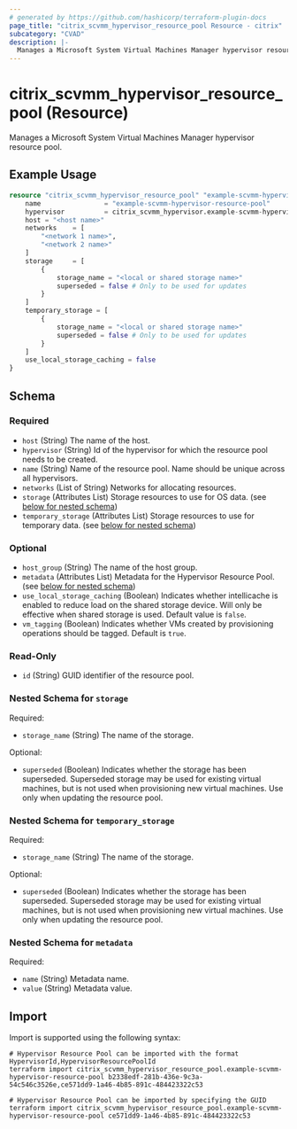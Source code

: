 ```yaml
---
# generated by https://github.com/hashicorp/terraform-plugin-docs
page_title: "citrix_scvmm_hypervisor_resource_pool Resource - citrix"
subcategory: "CVAD"
description: |-
  Manages a Microsoft System Virtual Machines Manager hypervisor resource pool.
---
```


# citrix_scvmm_hypervisor_resource_pool (Resource)

Manages a Microsoft System Virtual Machines Manager hypervisor resource pool.

## Example Usage

```terraform
resource "citrix_scvmm_hypervisor_resource_pool" "example-scvmm-hypervisor-resource-pool" {
    name                = "example-scvmm-hypervisor-resource-pool"
    hypervisor          = citrix_scvmm_hypervisor.example-scvmm-hypervisor.id
    host = "<host name>"
    networks    = [
        "<network 1 name>",
        "<network 2 name>"
    ]
    storage     = [
        {
            storage_name = "<local or shared storage name>"
            superseded = false # Only to be used for updates
        }
    ]
    temporary_storage = [
        {
            storage_name = "<local or shared storage name>"
            superseded = false # Only to be used for updates
        }
    ]
    use_local_storage_caching = false
}
```

<!-- schema generated by tfplugindocs -->
## Schema

### Required

- `host` (String) The name of the host.
- `hypervisor` (String) Id of the hypervisor for which the resource pool needs to be created.
- `name` (String) Name of the resource pool. Name should be unique across all hypervisors.
- `networks` (List of String) Networks for allocating resources.
- `storage` (Attributes List) Storage resources to use for OS data. (see [below for nested schema](#nestedatt--storage))
- `temporary_storage` (Attributes List) Storage resources to use for temporary data. (see [below for nested schema](#nestedatt--temporary_storage))

### Optional

- `host_group` (String) The name of the host group.
- `metadata` (Attributes List) Metadata for the Hypervisor Resource Pool. (see [below for nested schema](#nestedatt--metadata))
- `use_local_storage_caching` (Boolean) Indicates whether intellicache is enabled to reduce load on the shared storage device. Will only be effective when shared storage is used. Default value is `false`.
- `vm_tagging` (Boolean) Indicates whether VMs created by provisioning operations should be tagged. Default is `true`.

### Read-Only

- `id` (String) GUID identifier of the resource pool.

<a id="nestedatt--storage"></a>
### Nested Schema for `storage`

Required:

- `storage_name` (String) The name of the storage.

Optional:

- `superseded` (Boolean) Indicates whether the storage has been superseded. Superseded storage may be used for existing virtual machines, but is not used when provisioning new virtual machines. Use only when updating the resource pool.


<a id="nestedatt--temporary_storage"></a>
### Nested Schema for `temporary_storage`

Required:

- `storage_name` (String) The name of the storage.

Optional:

- `superseded` (Boolean) Indicates whether the storage has been superseded. Superseded storage may be used for existing virtual machines, but is not used when provisioning new virtual machines. Use only when updating the resource pool.


<a id="nestedatt--metadata"></a>
### Nested Schema for `metadata`

Required:

- `name` (String) Metadata name.
- `value` (String) Metadata value.

## Import

Import is supported using the following syntax:

```shell
# Hypervisor Resource Pool can be imported with the format HypervisorId,HypervisorResourcePoolId
terraform import citrix_scvmm_hypervisor_resource_pool.example-scvmm-hypervisor-resource-pool b2338edf-281b-436e-9c3a-54c546c3526e,ce571dd9-1a46-4b85-891c-484423322c53

# Hypervisor Resource Pool can be imported by specifying the GUID
terraform import citrix_scvmm_hypervisor_resource_pool.example-scvmm-hypervisor-resource-pool ce571dd9-1a46-4b85-891c-484423322c53
```
